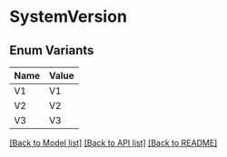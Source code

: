 # SystemVersion

## Enum Variants

| Name | Value |
|---- | -----|
| V1 | V1 |
| V2 | V2 |
| V3 | V3 |


[[Back to Model list]](../README.md#documentation-for-models) [[Back to API list]](../README.md#documentation-for-api-endpoints) [[Back to README]](../README.md)


